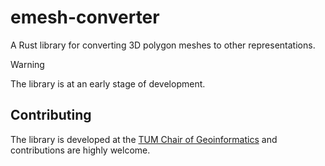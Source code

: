 # emesh-converter

A Rust library for converting 3D polygon meshes to other representations.

> [!WARNING]  
> The library is at an early stage of development.

## Contributing

The library is developed at the [TUM Chair of Geoinformatics](https://github.com/tum-gis) and contributions are highly welcome.

